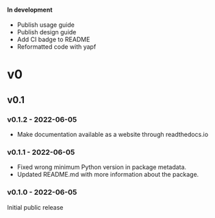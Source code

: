 #### In development

- Publish usage guide
- Publish design guide
- Add CI badge to README
- Reformatted code with yapf

# v0

## v0.1

### v0.1.2 - 2022-06-05

- Make documentation available as a website through readthedocs.io

### v0.1.1 - 2022-06-05

- Fixed wrong minimum Python version in package metadata.
- Updated README.md with more information about the package.

### v0.1.0 - 2022-06-05

Initial public release
